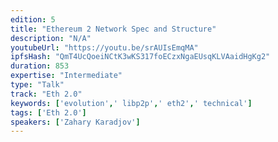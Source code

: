 ```yaml
---
edition: 5
title: "Ethereum 2 Network Spec and Structure"
description: "N/A"
youtubeUrl: "https://youtu.be/srAUIsEmqMA"
ipfsHash: "QmT4UcQoeiNCtK3wKS317foECzxNgaEUsqKLVAaidHgKg2"
duration: 853
expertise: "Intermediate"
type: "Talk"
track: "Eth 2.0"
keywords: ['evolution',' libp2p',' eth2',' technical']
tags: ['Eth 2.0']
speakers: ['Zahary Karadjov']
---
```

